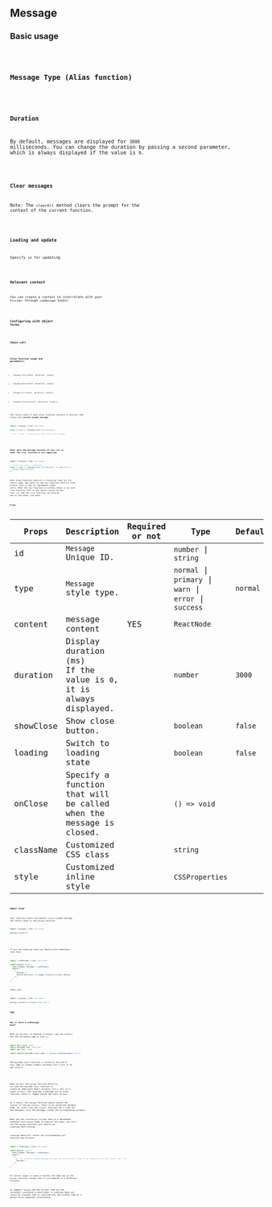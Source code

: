 ## Message

### Basic usage

<code src="./demo/basic.tsx" />

### Message Type (Alias function)

<code src="./demo/type.tsx" />

### Duration

By default, messages are displayed for `3000` milliseconds. You can change the duration by passing a second parameter, which is always displayed if the value is `0`.

<code src="./demo/duration.tsx" />

### Clear messages

Note: The `clearAll` method clears the prompt for the context of the current function.

<code src="./demo/clear.tsx" />

### Loading and update

Specify `id` for updating

<code src="./demo/loading.tsx" />

### Relevant context

You can create a context to interrelate with your `Provider` through `useMessage` hooks!

<code src="./demo/context.tsx" />

### Configuring with object forms

<code src="./demo/call.tsx" />

### Chain call

<code src="./demo/chain-call.tsx" />

### Alias function usage and parameters:

- `message.info(content, [duration], [props])`

- `message.warn(content, [duration], [props])`

- `message.err(content, [duration], [props])`

- `message.success(content, [duration], [props])`

The return value of each alias function contains a function that closes the **current prompt message**.

```ts
import { message } from 'are-visual'

const { close } = message.info('Info Message')

// This `close` is the function that closes this message.
```

<br/>

**Note: Once the message function of `Chain Call` is used, the `close` function is not supported.**

```ts
import { message } from 'are-visual'

// Error: Ths close is undefined
const { close } = message.info('Info Message', 0).then(() => {
  console.log('Callback')
})
```

Each alias function inherits a `PromiseLike` type for its return type, and calls to the `then` function return a true `Promise`, this is how `Are` implements chain calls. When the `then` function is called, there is no such `close` function left in the return value. So the `Chain call` and the `close` function can only be one or the other, not both.

#### Props

| Props     | Description                                                             | Required or not | Type                                                          | Defaults |
| --------- | ----------------------------------------------------------------------- | --------------- | ------------------------------------------------------------- | -------- |
| id        | `Message` Unique ID.                                                    |                 | `number` \| `string`                                          |          |
| type      | `Message` style type.                                                   |                 | `normal` \| `primary` \| `warn` \|<br /> `error` \| `success` | `normal` |
| content   | message content                                                         | YES             | `ReactNode`                                                   |          |
| duration  | Display duration (ms)<br />If the value is `0`, it is always displayed. |                 | `number`                                                      | `3000`   |
| showClose | Show close button.                                                      |                 | `boolean`                                                     | `false`  |
| loading   | Switch to loading state                                                 |                 | `boolean`                                                     | `false`  |
| onClose   | Specify a function that will be called when the message is closed.      |                 | `() => void`                                                  |          |
| className | Customized CSS class                                                    |                 | `string`                                                      |          |
| style     | Customized inline style                                                 |                 | `CSSProperties`                                               |          |

### About clear

This function clears the default `context` prompt message. The return value is the `message` function.

```ts
import { message } from 'are-visual'

message.clearAll()
```

<br/>

If you use `useMessage` then you should write something like this.

```ts
import { useMessage } from 'are-visual'

export default () => {
  const [msgApi, Message] = useMessage()
  return (
    <>
      <Message />
      <Button onClick={() => msgApi.clearAll()}>Clear</Button>
    </>
  )
}
```

Chain call：

```ts
import { message } from 'are-visual'

message.clearAll().success('Chain call')
```

### FAQ

#### Why is there a useMessage Hook?

When we use `React` to develop a project, you can usually see the following code in `index.js`.

```ts
import React from 'react'
import ReactDOM from 'react-dom'
import App from './App'

export default ReactDOM.render(<App />, document.getElementById('root'))
```

The `ReactDOM.render` function is called at the end of this code to create a React instance (let's call it an `App instance`).

<br/>

When we call the `message` function directly, `Are` uses the `ReactDOM.render` function to create an additional React instance (let's call it a `Symbol instance`) that displays a message via an alias function, which is logged inside the `Symbol instance`.

As a result, the `message` function cannot access the context of the `App instance`, there is no connection between them. So, that's why the `clearAll` function can't clear all the messages, only the messages inside the corresponding instance.

When you use `createContext` to pass data to a descendant component and `message` needs to display that data, you can't use the `message` function, you should use `useMessage` Hook instead.

`useMessage` Hook will return the corresponding call function and instance.

```ts
import { useMessage } from 'are-visual'

export default () => {
  const [msgApi, Message] = useMessage()
  return (
    <>
      {/* The currently created Message instance must be inserted in order to be associated with the current code. */}
      <Message />
    </>
  )
}
```

Of course, `msgApi` is used in exactly the same way as the `message` function, except that it corresponds to a different instance.

In summary: `message` and the current code are two instances, unrelated to each other. A `useMessage` Hook can return an instance that is inserted into the current code as a parent-child component relationship.
